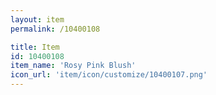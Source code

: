 ```yaml
---
layout: item
permalink: /10400108

title: Item
id: 10400108
item_name: 'Rosy Pink Blush'
icon_url: 'item/icon/customize/10400107.png'
---
```

